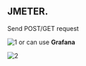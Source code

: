 JMETER.
---
Send POST/GET request

![1](https://user-images.githubusercontent.com/26840848/48677594-2f831700-eb88-11e8-96da-89fc9c60c99a.png)
or can use **Grafana**

![2](https://user-images.githubusercontent.com/26840848/48677596-3dd13300-eb88-11e8-9e64-9ae42e4641c9.png)

